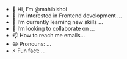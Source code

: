 - 👋 Hi, I’m @mahibishoi
- 👀 I’m interested in Frontend development ...
- 🌱 I’m currently learning new skills ...
- 💞️ I’m looking to collaborate on ...
- 📫 How to reach me emails...
- 😄 Pronouns: ...
- ⚡ Fun fact: ...

<!---
mahibishoi/mahibishoi is a ✨ special ✨ repository because its `README.md` (this file) appears on your GitHub profile.
You can click the Preview link to take a look at your changes.
--->
